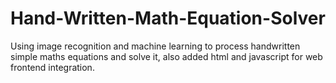# Hand-Written-Math-Equation-Solver
Using image recognition and machine learning to process handwritten simple maths equations and solve it, also added html and javascript for web frontend integration.
